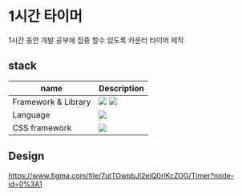 # 1시간 타이머

1시간 동안 개발 공부에 집중 할수 있도록 카운터 타이머 제작

## stack

| name                | Description                                                                                                                                                                                                           |
| ------------------- | --------------------------------------------------------------------------------------------------------------------------------------------------------------------------------------------------------------------- |
| Framework & Library | <img src="https://img.shields.io/badge/Gatsby.js-663399?style=for-the-badge&logo=Gatsby&logoColor=white" /> <img src="https://img.shields.io/badge/react_js-61DAFB?style=for-the-badge&logo=react&logoColor=black" /> |
| Language            | <img src="https://img.shields.io/badge/typescript-3178C6?style=for-the-badge&logo=typescript&logoColor=white" />                                                                                                      |
| CSS framework       | <img src="https://img.shields.io/badge/styled_components-DB7093?style=for-the-badge&logo=styledcomponents&logoColor=white" />                                                                                         |

## Design

https://www.figma.com/file/7utTOwpbJI2ejQ0rlKcZOG/Timer?node-id=0%3A1
